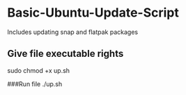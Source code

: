 # Basic-Ubuntu-Update-Script
Includes updating snap and flatpak packages

## Give file executable rights
sudo chmod +x up.sh

###Run file
./up.sh
